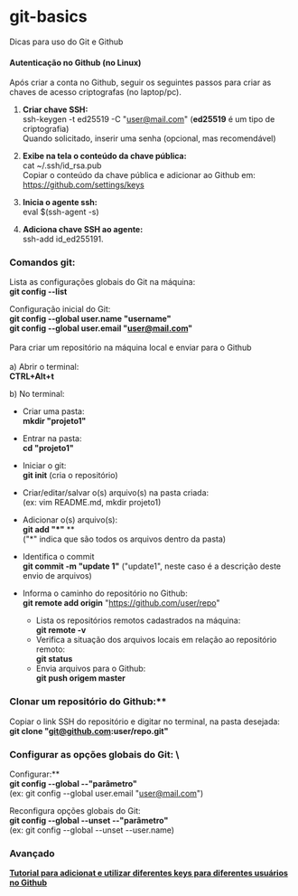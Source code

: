 # git-basics
Dicas para uso do Git e Github

#### Autenticação no Github (no Linux)

Após criar a conta no Github, seguir os seguintes passos para criar as chaves de acesso criptografas (no laptop/pc).

1. **Criar chave SSH:** \
   ssh-keygen -t ed25519 -C "user@mail.com" (**ed25519** é um tipo de criptografia) \
Quando solicitado, inserir uma senha (opcional, mas recomendável)

2. **Exibe na tela o conteúdo da chave pública:** \
cat ~/.ssh/id_rsa.pub \
Copiar o conteúdo da chave pública e adicionar ao Github em: https://github.com/settings/keys

3. **Inicia o agente ssh:** \
eval $(ssh-agent -s)

4. **Adiciona chave SSH ao agente:** \
ssh-add id_ed255191. 

### Comandos git:

Lista as configurações globais do Git na máquina: \
**git config --list**
   
Configuração inicial do Git: \
 **git config --global user.name "username"** \
 **git config --global user.email "user@mail.com"** \
 \
 Para criar um repositório na máquina local e enviar para o Github \
 \
   a) Abrir o terminal:\
   **CTRL+Alt+t**
   
   b) No terminal:

   * Criar uma pasta: \
  **mkdir "projeto1"**

   * Entrar na pasta: \
  **cd "projeto1"**
   * Iniciar o git: \
  **git init** (cria o repositório)
   * Criar/editar/salvar o(s) arquivo(s) na pasta criada: \
  (ex: vim README.md, mkdir projeto1)
   * Adicionar o(s) arquivo(s): \
  **git add "*"**  ** \
  ("*" indica que são todos os arquivos dentro da pasta)
   * Identifica o commit \
  **git commit -m "update 1"**
  ("update1", neste caso é a descrição deste envio de arquivos)
* Informa o caminho do repositório no Github: \
  **git remote add origin** "https://github.com/user/repo"
   * Lista os repositórios remotos cadastrados na máquina: \
  **git remote -v**
   * Verifica a situação dos arquivos locais em relação ao repositório remoto: \
   **git status**
   * Envia arquivos para o Github: \
  **git push origem master**

### Clonar um repositório do Github:** 
Copiar o link SSH do repositório e digitar no terminal, na pasta desejada: \
**git clone "git@github.com:user/repo.git"**

### Configurar as opções globais do Git: \
Configurar:** \
**git config --global --"parâmetro"** \
(ex: git config --global user.email "user@mail.com")

Reconfigura opções globais do Git: \
**git config --global --unset --"parâmetro"** \
(ex: git config --global --unset --user.name)

### Avançado
[**Tutorial para adicionat e utilizar diferentes keys para diferentes usuários no Github**]("https://www.freecodecamp.org/portuguese/news/como-gerenciar-diversas-contas-do-github-em-uma-unica-maquina-com-chaves-ssh/")
